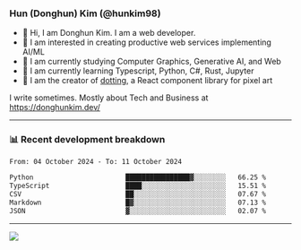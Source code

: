 ### Hun (Donghun) Kim (@hunkim98)

- 👋 Hi, I am Donghun Kim. I am a web developer. 
- 🤔 I am interested in creating productive web services implementing AI/ML
- 🔭 I am currently studying Computer Graphics, Generative AI, and Web 
- 🌱 I am currently learning Typescript, Python, C#, Rust, Jupyter
- 🎨 I am the creator of [dotting](https://github.com/hunkim98/dotting), a React component library for pixel art

I write sometimes. Mostly about Tech and Business at https://donghunkim.dev/

---
### 📊 Recent development breakdown
<!--START_SECTION:waka-->

```txt
From: 04 October 2024 - To: 11 October 2024

Python                       ████████████████▓░░░░░░░░   66.25 %
TypeScript                   ████░░░░░░░░░░░░░░░░░░░░░   15.51 %
CSV                          ██░░░░░░░░░░░░░░░░░░░░░░░   07.67 %
Markdown                     █▓░░░░░░░░░░░░░░░░░░░░░░░   07.13 %
JSON                         ▓░░░░░░░░░░░░░░░░░░░░░░░░   02.07 %
```

<!--END_SECTION:waka-->
---

<!-- <div align='center'> -->
  <img align="center" src="https://github-readme-stats.vercel.app/api?username=hunkim98&theme=dark&show_icons=true"/>
<!-- </div> -->
<!--
**hunkim98/hunkim98** is a ✨ _special_ ✨ repository because its `README.md` (this file) appears on your GitHub profile.

Here are some ideas to get you started:

- 🔭 I’m currently working on ...
- 🌱 I’m currently learning ...
- 👯 I’m looking to collaborate on ...
- 🤔 I’m looking for help with ...
- 💬 Ask me about ...
- 📫 How to reach me: ...
- 😄 Pronouns: ...
- ⚡ Fun fact: ...
-->
